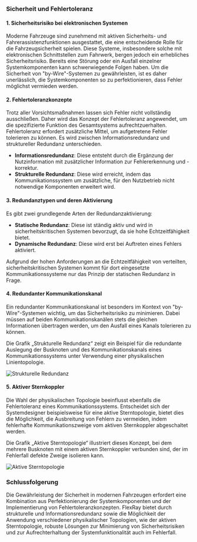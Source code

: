 ### Sicherheit und Fehlertoleranz

#### 1. Sicherheitsrisiko bei elektronischen Systemen

Moderne Fahrzeuge sind zunehmend mit aktiven Sicherheits- und Fahrerassistenzfunktionen ausgestattet, die eine entscheidende Rolle für die Fahrzeugsicherheit spielen. Diese Systeme, insbesondere solche mit elektronischen Schnittstellen zum Fahrwerk, bergen jedoch ein erhebliches Sicherheitsrisiko. Bereits eine Störung oder ein Ausfall einzelner Systemkomponenten kann schwerwiegende Folgen haben. Um die Sicherheit von "by-Wire"-Systemen zu gewährleisten, ist es daher unerlässlich, die Systemkomponenten so zu perfektionieren, dass Fehler möglichst vermieden werden.

#### 2. Fehlertoleranzkonzepte

Trotz aller Vorsichtsmaßnahmen lassen sich Fehler nicht vollständig ausschließen. Daher wird das Konzept der Fehlertoleranz angewendet, um die spezifizierte Funktion des Gesamtsystems aufrechtzuerhalten. Fehlertoleranz erfordert zusätzliche Mittel, um aufgetretene Fehler tolerieren zu können. Es wird zwischen Informationsredundanz und struktureller Redundanz unterschieden.

- **Informationsredundanz**: Diese entsteht durch die Ergänzung der Nutzinformation mit zusätzlicher Information zur Fehlererkennung und -korrektur.
- **Strukturelle Redundanz**: Diese wird erreicht, indem das Kommunikationssystem um zusätzliche, für den Nutzbetrieb nicht notwendige Komponenten erweitert wird.

#### 3. Redundanztypen und deren Aktivierung

Es gibt zwei grundlegende Arten der Redundanzaktivierung:

- **Statische Redundanz**: Diese ist ständig aktiv und wird in sicherheitskritischen Systemen bevorzugt, da sie hohe Echtzeitfähigkeit bietet.
- **Dynamische Redundanz**: Diese wird erst bei Auftreten eines Fehlers aktiviert.

Aufgrund der hohen Anforderungen an die Echtzeitfähigkeit von verteilten, sicherheitskritischen Systemen kommt für dort eingesetzte Kommunikationssysteme nur das Prinzip der statischen Redundanz in Frage.

#### 4. Redundanter Kommunikationskanal

Ein redundanter Kommunikationskanal ist besonders im Kontext von "by-Wire"-Systemen wichtig, um das Sicherheitsrisiko zu minimieren. Dabei müssen auf beiden Kommunikationskanälen stets die gleichen Informationen übertragen werden, um den Ausfall eines Kanals tolerieren zu können.

Die Grafik „Strukturelle Redundanz“ zeigt ein Beispiel für die redundante Auslegung der Busknoten und des Kommunikationskanals eines Kommunikationssystems unter Verwendung einer physikalischen Linientopologie.

![Strukturelle Redundanz](file-5iEEAHp1IQQS7pxbMFKKoz83)

#### 5. Aktiver Sternkoppler

Die Wahl der physikalischen Topologie beeinflusst ebenfalls die Fehlertoleranz eines Kommunikationssystems. Entscheidet sich der Systemdesigner beispielsweise für eine aktive Sterntopologie, bietet dies die Möglichkeit, die Ausbreitung von Fehlern zu vermeiden, indem fehlerhafte Kommunikationszweige vom aktiven Sternkoppler abgeschaltet werden.

Die Grafik „Aktive Sterntopologie“ illustriert dieses Konzept, bei dem mehrere Busknoten mit einem aktiven Sternkoppler verbunden sind, der im Fehlerfall defekte Zweige isolieren kann.

![Aktive Sterntopologie](file-ybp8lRDshtaf40uwsbtXiiDT)

### Schlussfolgerung

Die Gewährleistung der Sicherheit in modernen Fahrzeugen erfordert eine Kombination aus Perfektionierung der Systemkomponenten und der Implementierung von Fehlertoleranzkonzepten. FlexRay bietet durch strukturelle und Informationsredundanz sowie die Möglichkeit der Anwendung verschiedener physikalischer Topologien, wie der aktiven Sterntopologie, robuste Lösungen zur Minimierung von Sicherheitsrisiken und zur Aufrechterhaltung der Systemfunktionalität auch im Fehlerfall.
